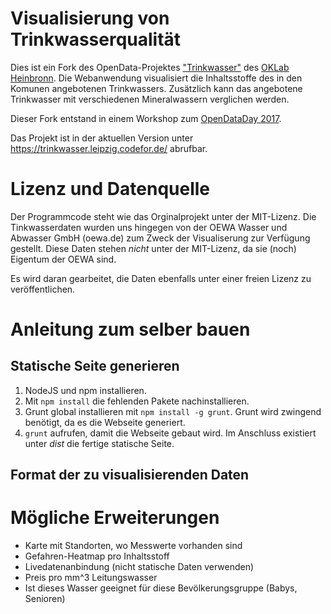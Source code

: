 # Visualisierung von Trinkwasserqualität
Dies ist ein Fork des OpenData-Projektes ["Trinkwasser"](http://opendatalab.de/projects/trinkwasser/) des [OKLab Heinbronn](http://codefor.de/heilbronn/). Die Webanwendung visualisiert die Inhaltsstoffe des in den Komunen angebotenen Trinkwassers. Zusätzlich kann das angebotene Trinkwasser mit verschiedenen Mineralwassern verglichen werden. 

Dieser Fork entstand in einem Workshop zum [OpenDataDay 2017](http://opendataday.org/).

Das Projekt ist in der aktuellen Version unter https://trinkwasser.leipzig.codefor.de/ abrufbar.

# Lizenz und Datenquelle
Der Programmcode steht wie das Orginalprojekt unter der MIT-Lizenz. Die Tinkwasserdaten wurden uns hingegen von der OEWA Wasser und Abwasser GmbH (oewa.de) zum Zweck der Visualiserung zur Verfügung gestellt. Diese Daten stehen *nicht* unter der MIT-Lizenz, da sie (noch) Eigentum der OEWA sind. 

Es wird daran gearbeitet, die Daten ebenfalls unter einer freien Lizenz zu veröffentlichen.

# Anleitung zum selber bauen
## Statische Seite generieren
1. NodeJS und npm installieren.
2. Mit `npm install` die fehlenden Pakete nachinstallieren.
3. Grunt global installieren mit `npm install -g grunt`. Grunt wird zwingend benötigt, da es die Webseite generiert.
4. `grunt` aufrufen, damit die Webseite gebaut wird. Im Anschluss existiert unter *dist* die fertige statische Seite. 

## Format der zu visualisierenden Daten

# Mögliche Erweiterungen
* Karte mit Standorten, wo Messwerte vorhanden sind
* Gefahren-Heatmap pro Inhaltsstoff
* Livedatenanbindung (nicht statische Daten verwenden)
* Preis pro mm^3 Leitungswasser
* Ist dieses Wasser geeignet für diese Bevölkerungsgruppe (Babys, Senioren)
